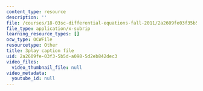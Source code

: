```yaml
---
content_type: resource
description: ''
file: /courses/18-03sc-differential-equations-fall-2011/2a2609fe03f35b5da0985d2eb842dec3_LbKKzMag5Rc.vtt
file_type: application/x-subrip
learning_resource_types: []
ocw_type: OCWFile
resourcetype: Other
title: 3play caption file
uid: 2a2609fe-03f3-5b5d-a098-5d2eb842dec3
video_files:
  video_thumbnail_file: null
video_metadata:
  youtube_id: null
---
```

